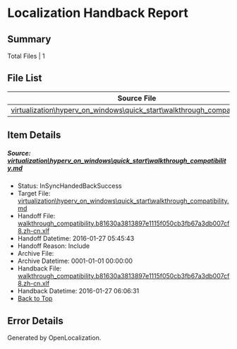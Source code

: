 # <a name='report-top'></a> Localization Handback Report

## Summary
 Total Files | 1

## File List
 Source File | Status | Details 
 ----------- | ------ | ------- 
 [virtualization\hyperv_on_windows\quick_start\walkthrough_compatibility.md](https://github.com/OpenLocalizationOrg/hyperV/blob/7fa6e0ce6237d200f0b605e0a94a9375706e20cc/virtualization/hyperv_on_windows/quick_start/walkthrough_compatibility.md) | InSyncHandedBackSuccess | [Details](#03ad6f773fd0159d563eed92143e38fa65e12548182)

## Item Details
##### <a name='03ad6f773fd0159d563eed92143e38fa65e12548182'></a> Source: [virtualization\hyperv_on_windows\quick_start\walkthrough_compatibility.md](https://github.com/OpenLocalizationOrg/hyperV/blob/7fa6e0ce6237d200f0b605e0a94a9375706e20cc/virtualization/hyperv_on_windows/quick_start/walkthrough_compatibility.md)
* Status: InSyncHandedBackSuccess
* Target File: [virtualization\hyperv_on_windows\quick_start\walkthrough_compatibility.md](https://github.com/OpenLocalizationOrg/hyperV.zh-cn/blob/924a615cb3dc5e9bcc042828f11b89266ba24c33/virtualization/hyperv_on_windows/quick_start/walkthrough_compatibility.md)
* Handoff File: [walkthrough_compatibility.b81630a3813897e1115f050cb3fb67a3db007cf8.zh-cn.xlf](https://github.com/OpenLocalizationOrg/olhandoff/blob/a73ac9e9b11e65388fa2004e01fa4b7f83487d57/ol-handoff/OpenLocalizationOrg/hyperV.zh-cn/master/walkthrough_compatibility.b81630a3813897e1115f050cb3fb67a3db007cf8.zh-cn.xlf)
* Handoff Datetime: 2016-01-27 05:45:43
* Handoff Reason: Include
* Archive File: 
* Archive Datetime: 0001-01-01 00:00:00
* Handback File: [walkthrough_compatibility.b81630a3813897e1115f050cb3fb67a3db007cf8.zh-cn.xlf](https://github.com/OpenLocalizationOrg/olhandback/blob/7d8086a37a9389b5e462aefeb92bea658650dfda/ol-handback/OpenLocalizationOrg/hyperV.zh-cn/master/walkthrough_compatibility.b81630a3813897e1115f050cb3fb67a3db007cf8.zh-cn.xlf)
* Handback Datetime: 2016-01-27 06:06:31
* [Back to Top](#report-top)


## Error Details

Generated by OpenLocalization.
